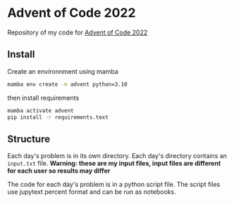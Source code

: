 # Advent of Code 2022

Repository of my code for [Advent of Code 2022](https://adventofcode.com/2022)

## Install

Create an environnment using mamba

```bash
mamba env create -n advent python=3.10
```

then install requirements

```bash
mamba activate advent
pip install -r requirements.text
```

## Structure

Each day's problem is in its own directory. Each day's directory contains an `input.txt` file. 
**Warning: these are my input files, input files are different for each user so results may differ**

The code for each day's problem is in a python script file. The script files use jupytext percent format and can be run as notebooks.
